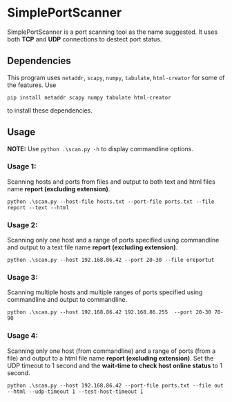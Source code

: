 # SimplePortScanner
SimplePortScanner is a port scanning tool as the name suggested. It uses both __TCP__ and __UDP__ connections to destect port status.

## Dependencies
This program uses `netaddr`, `scapy`, `numpy`, `tabulate`, `html-creator` for some of the features.
Use 

```pip install netaddr scapy numpy tabulate html-creator``` 

to install these dependencies.

## Usage

**NOTE:** Use `python .\scan.py -h` to display commandline options.

### Usage 1: 
Scanning hosts and ports from files and output to both text and html files name **report __(excluding extension)__**.

```python .\scan.py --host-file hosts.txt --port-file ports.txt --file report --text --html```

### Usage 2:
Scanning only one host and a range of ports specified using commandline and output to a text file name **report __(excluding extension)__**.

```python .\scan.py --host 192.168.86.42 --port 20-30 --file oreportut```

### Usage 3:
Scanning multiple hosts and multiple ranges of ports specified using commandline and output to commandline.

```python .\scan.py --host 192.168.86.42 192.168.86.255  --port 20-30 70-90```

### Usage 4:
Scanning only one host (from commandline) and a range of ports (from a file) and output to a html file name **report __(excluding extension)__**.
Set the UDP timeout to 1 second and the __wait-time to check host online status__ to 1 second.

```python .\scan.py --host 192.168.86.42 --port-file ports.txt --file out --html --udp-timeout 1 --test-host-timeout 1```



